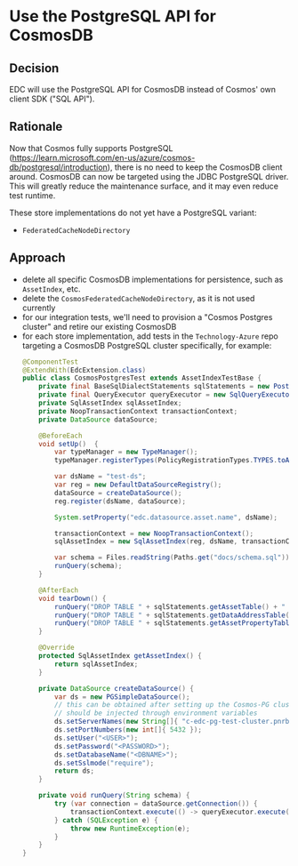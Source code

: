 # Use the PostgreSQL API for CosmosDB

## Decision

EDC will use the PostgreSQL API for CosmosDB instead of Cosmos' own client SDK ("SQL API").

## Rationale

Now that Cosmos fully supports PostgreSQL (https://learn.microsoft.com/en-us/azure/cosmos-db/postgresql/introduction), there is no need to keep the CosmosDB client around. CosmosDB can now be targeted using the JDBC PostgreSQL driver. 
This will greatly reduce the maintenance surface, and it may even reduce test runtime.

These store implementations do not yet have a PostgreSQL variant:
- `FederatedCacheNodeDirectory`


## Approach

- delete all specific CosmosDB implementations for persistence, such as `AssetIndex`, etc.
- delete the `CosmosFederatedCacheNodeDirectory`, as it is not used currently
- for our integration tests, we'll need to provision a "Cosmos Postgres cluster" and retire our existing CosmosDB
- for each store implementation, add tests in the `Technology-Azure` repo targeting a CosmosDB PostgreSQL cluster specifically, for example:
  ```java
  @ComponentTest
  @ExtendWith(EdcExtension.class)
  public class CosmosPostgresTest extends AssetIndexTestBase {
      private final BaseSqlDialectStatements sqlStatements = new PostgresDialectStatements();
      private final QueryExecutor queryExecutor = new SqlQueryExecutor();
      private SqlAssetIndex sqlAssetIndex;
      private NoopTransactionContext transactionContext;
      private DataSource dataSource;

      @BeforeEach
      void setUp()  {
          var typeManager = new TypeManager();
          typeManager.registerTypes(PolicyRegistrationTypes.TYPES.toArray(Class<?>[]::new));

          var dsName = "test-ds";
          var reg = new DefaultDataSourceRegistry();
          dataSource = createDataSource();
          reg.register(dsName, dataSource);

          System.setProperty("edc.datasource.asset.name", dsName);

          transactionContext = new NoopTransactionContext();
          sqlAssetIndex = new SqlAssetIndex(reg, dsName, transactionContext, new ObjectMapper(), sqlStatements, queryExecutor);

          var schema = Files.readString(Paths.get("docs/schema.sql"));
          runQuery(schema);
      }

      @AfterEach
      void tearDown() {
          runQuery("DROP TABLE " + sqlStatements.getAssetTable() + " CASCADE");
          runQuery("DROP TABLE " + sqlStatements.getDataAddressTable() + " CASCADE");
          runQuery("DROP TABLE " + sqlStatements.getAssetPropertyTable() + " CASCADE");
      }

      @Override
      protected SqlAssetIndex getAssetIndex() {
          return sqlAssetIndex;
      }

      private DataSource createDataSource() {
          var ds = new PGSimpleDataSource();
          // this can be obtained after setting up the Cosmos-PG cluster
          // should be injected through environment variables
          ds.setServerNames(new String[]{ "c-edc-pg-test-cluster.pnrboctaun4gkt.postgres.cosmos.azure.com" });
          ds.setPortNumbers(new int[]{ 5432 });
          ds.setUser("<USER>");
          ds.setPassword("<PASSWORD>");
          ds.setDatabaseName("<DBNAME>");
          ds.setSslmode("require");
          return ds;
      }

      private void runQuery(String schema) {
          try (var connection = dataSource.getConnection()) {
              transactionContext.execute(() -> queryExecutor.execute(connection, schema));
          } catch (SQLException e) {
              throw new RuntimeException(e);
          }
      }
  }
  ```